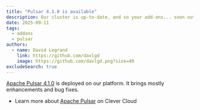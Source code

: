 ```yaml
---
title: "Pulsar 4.1.0 is available"
description: Our cluster is up-to-date, and so your add-ons... soon out-of-Beta!
date: 2025-09-11
tags:
  - addons
  - pulsar
authors:
  - name: David Legrand
    link: https://github.com/davlgd
    image: https://github.com/davlgd.png?size=40
excludeSearch: true
---
```


[Apache Pulsar 4.1.0](https://github.com/apache/pulsar/releases/tag/v4.1.0) is deployed on our platform. It brings mostly enhancements and bug fixes.

- Learn more about [Apache Pulsar](https://www.clever-cloud.com/product/pulsar/) on Clever Cloud
